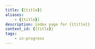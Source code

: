 ```yaml
---
title: {{title}}
aliases:
    - {{title}}
description: index page for {{title}}
context_id: {{title}}
tags:
    - in-progress
---
```


